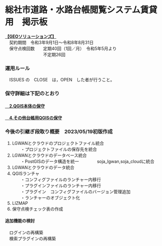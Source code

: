 # 総社市道路・水路台帳閲覧システム賃貸用　掲示板  
**[【GEOソリューションズ】](https://geo-sol.co.jp/)**   
　契約期間　令和3年9月1日～令和8年8月31日  
　保守点検回数　　定期40回（1回／月）　令和5年5月より   
　　　　　　　　　不定期26回  
### 運用ルール  
　ISSUES の　CLOSE　は，OPEN　した者が行うこと。  
### 保守詳細は下記のとおり
#### [　2.QGIS本体の保守](https://github.com/city-soja-chiiki/QGIS/blob/main/2.QGIS%E6%9C%AC%E4%BD%93%E3%81%AE%E4%BF%9D%E5%AE%88.md)  
#### [　4.その他台帳用QGISの保守](https://github.com/city-soja-chiiki/QGIS/blob/main/4.%E3%81%9D%E3%81%AE%E4%BB%96%E5%8F%B0%E5%B8%B3%E7%94%A8QGIS%E3%81%AE%E4%BF%9D%E5%AE%88.md)  　
### 今後の引継ぎ段取り概要　2023/05/19初版作成
1. LGWANとクラウドのプロジェクトファイル統合  
　　・プロジェクトファイルの保存先を統合  
2. LGWANとクラウドのデータベース統合  
　　・PostGISのデータ構造を統一
　　　　soja_lgwan,soja_cloudに統合
3. LGWANとクラウドのデータ統合   
4. QGISランチャ  
　　・コンフィグファイルのランチャー内移行  
　　・プラグインファイルのランチャー内移行  
　　・プラグイン　コンフィグファイルのバージョン管理追加  
　　・ランチャーのオブジェクト化  
1. LIZMAP
1. 保守点検チェック表の作成  
#### 追加機能の検討
　ログインの再構築  
　検索プラグインの再構築    
